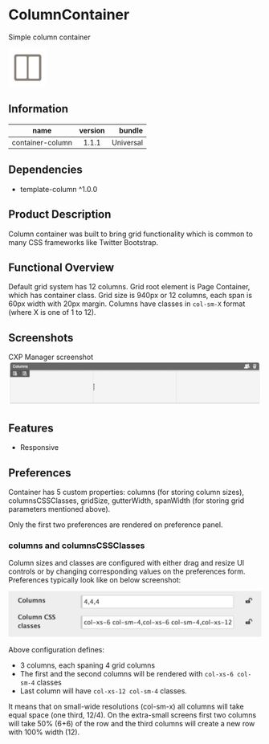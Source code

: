# ColumnContainer
Simple column container

![icon](./icon.png)

## Information
|  name |  version |  bundle |
|--|:--:|--:|
|  container-column |  1.1.1 |  Universal |

## Dependencies

- template-column ^1.0.0

## Product Description
Column container was built to bring grid functionality which is common to many CSS frameworks like Twitter Bootstrap.

## Functional Overview
Default grid system has 12 columns. Grid root element is Page Container, which has container class. Grid size is 940px or 12 columns, each span is 60px width with 20px margin. Columns have classes in `col-sm-X` format (where X is one of 1 to 12).

## Screenshots
CXP Manager screenshot
![ScreenShot](./docs/media/column-container-screenshot.png)

## Features

- Responsive

## Preferences
Container has 5 custom properties: columns (for storing column sizes), columnsCSSClasses, gridSize, gutterWidth, spanWidth (for storing grid parameters mentioned above).

Only the first two preferences are rendered on preference panel.

### columns and columnsCSSClasses
Column sizes and classes are configured with either drag and resize UI controls or by changing corresponding values on the preferences form. Preferences typically look like on below screenshot:

![Preferences Form](./docs/media/column-container-preferences-form-screenshot.png)

Above configuration defines:


-  3 columns, each spaning 4 grid columns
- The first and the second columns will be rendered with `col-xs-6 col-sm-4` classes
- Last column will have `col-xs-12 col-sm-4` classes.

It means that on small-wide resolutions (col-sm-x) all columns will take equal space (one third, 12/4). On the extra-small screens first two columns will take 50% (6+6) of the row and the third columns will create a new row with 100% width (12).

